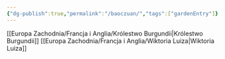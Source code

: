 ```yaml
---
{"dg-publish":true,"permalink":"/baoczuan/","tags":["gardenEntry"]}
---
```


[[Europa Zachodnia/Francja i Anglia/Królestwo Burgundii\|Królestwo Burgundii]]
[[Europa Zachodnia/Francja i Anglia/Wiktoria Luiza\|Wiktoria Luiza]]
